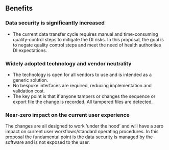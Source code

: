 ## Benefits

### Data security is significantly increased
* The current data transfer cycle requires manual and time-consuming quality-control steps to mitigate the DI risks. In this proposal, the goal is to negate quality control steps and meet the need of health authorities DI expectations.

### Widely adopted technology and vendor neutrality 
* The technology is open for all vendors to use and is intended as a generic solution. 
* No bespoke interfaces are required, reducing implementation and validation cost.
* The key point is that if anyone tampers or changes the sequence or export file the change is recorded. All tampered files are detected.

### Near-zero impact on the current user experience 
The changes are all designed to work ‘under the hood’ and will have a zero impact on current user workflows/standard operating procedures. 
In this proposal the fundamental point is the data security is managed by the software and is not exposed to the user. 
